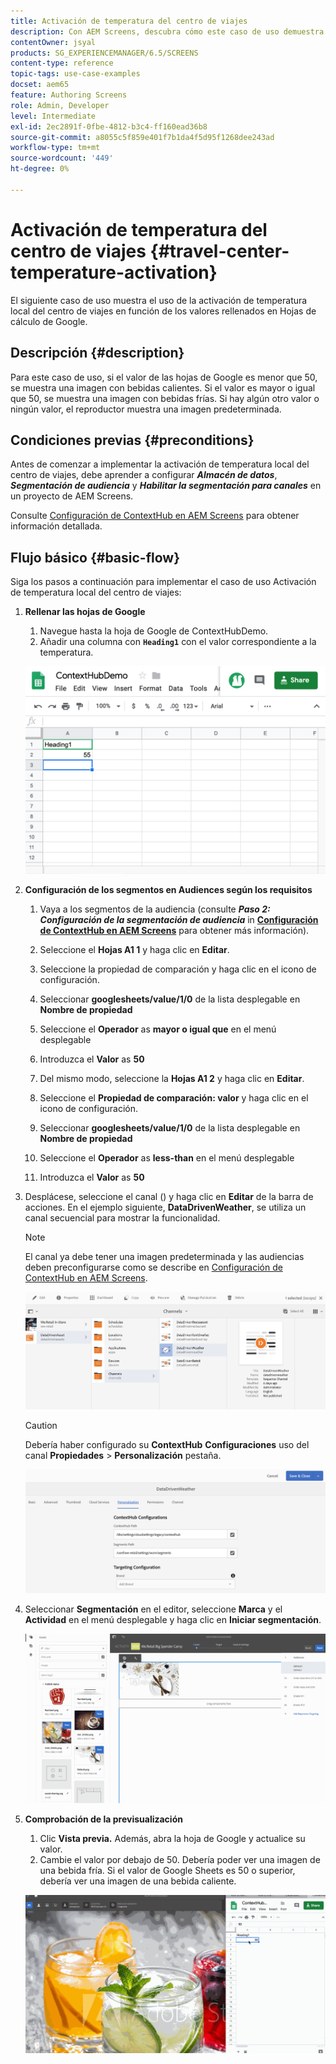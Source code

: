 ```yaml
---
title: Activación de temperatura del centro de viajes
description: Con AEM Screens, descubra cómo este caso de uso demuestra el uso de la activación de temperatura local del centro de viajes en función de los valores rellenados en Hojas de cálculo de Google.
contentOwner: jsyal
products: SG_EXPERIENCEMANAGER/6.5/SCREENS
content-type: reference
topic-tags: use-case-examples
docset: aem65
feature: Authoring Screens
role: Admin, Developer
level: Intermediate
exl-id: 2ec2891f-0fbe-4812-b3c4-ff160ead36b8
source-git-commit: a8055c5f859e401f7b1da4f5d95f1268dee243ad
workflow-type: tm+mt
source-wordcount: '449'
ht-degree: 0%

---
```


# Activación de temperatura del centro de viajes {#travel-center-temperature-activation}

El siguiente caso de uso muestra el uso de la activación de temperatura local del centro de viajes en función de los valores rellenados en Hojas de cálculo de Google.

## Descripción {#description}

Para este caso de uso, si el valor de las hojas de Google es menor que 50, se muestra una imagen con bebidas calientes. Si el valor es mayor o igual que 50, se muestra una imagen con bebidas frías. Si hay algún otro valor o ningún valor, el reproductor muestra una imagen predeterminada.

## Condiciones previas {#preconditions}

Antes de comenzar a implementar la activación de temperatura local del centro de viajes, debe aprender a configurar ***Almacén de datos***, ***Segmentación de audiencia*** y ***Habilitar la segmentación para canales*** en un proyecto de AEM Screens.

Consulte [Configuración de ContextHub en AEM Screens](configuring-context-hub.md) para obtener información detallada.

## Flujo básico {#basic-flow}

Siga los pasos a continuación para implementar el caso de uso Activación de temperatura local del centro de viajes:

1. **Rellenar las hojas de Google**

   1. Navegue hasta la hoja de Google de ContextHubDemo.
   1. Añadir una columna con **`Heading1`** con el valor correspondiente a la temperatura.

   ![screen_shot_2019-05-08a112911m](assets/screen_shot_2019-05-08at112911am.png)

1. **Configuración de los segmentos en Audiences según los requisitos**

   1. Vaya a los segmentos de la audiencia (consulte ***Paso 2: Configuración de la segmentación de audiencia*** in **[Configuración de ContextHub en AEM Screens](configuring-context-hub.md)** para obtener más información).

   1. Seleccione el **Hojas A1 1** y haga clic en **Editar**.

   1. Seleccione la propiedad de comparación y haga clic en el icono de configuración.
   1. Seleccionar **googlesheets/value/1/0** de la lista desplegable en **Nombre de propiedad**

   1. Seleccione el **Operador** as **mayor o igual que** en el menú desplegable

   1. Introduzca el **Valor** as **50**

   1. Del mismo modo, seleccione la **Hojas A1 2** y haga clic en **Editar**.

   1. Seleccione el **Propiedad de comparación: valor** y haga clic en el icono de configuración.
   1. Seleccionar **googlesheets/value/1/0** de la lista desplegable en **Nombre de propiedad**

   1. Seleccione el **Operador** as **less-than** en el menú desplegable

   1. Introduzca el **Valor** as **50**

1. Desplácese, seleccione el canal () y haga clic en **Editar** de la barra de acciones. En el ejemplo siguiente, **DataDrivenWeather**, se utiliza un canal secuencial para mostrar la funcionalidad.

   >[!NOTE]
   >
   >El canal ya debe tener una imagen predeterminada y las audiencias deben preconfigurarse como se describe en [Configuración de ContextHub en AEM Screens](configuring-context-hub.md).

   ![screen_shot_2019-05-08a113022m](assets/screen_shot_2019-05-08at113022am.png)

   >[!CAUTION]
   >
   >Debería haber configurado su **ContextHub** **Configuraciones** uso del canal **Propiedades** > **Personalización** pestaña.

   ![screen_shot_2019-05-08a114106m](assets/screen_shot_2019-05-08at114106am.png)

1. Seleccionar **Segmentación** en el editor, seleccione **Marca** y el **Actividad** en el menú desplegable y haga clic en **Iniciar segmentación**.

   ![new_activity3](assets/new_activity3.gif)

1. **Comprobación de la previsualización**

   1. Clic **Vista previa.** Además, abra la hoja de Google y actualice su valor.
   1. Cambie el valor por debajo de 50. Debería poder ver una imagen de una bebida fría. Si el valor de Google Sheets es 50 o superior, debería ver una imagen de una bebida caliente.

   ![result3](assets/result3.gif)
